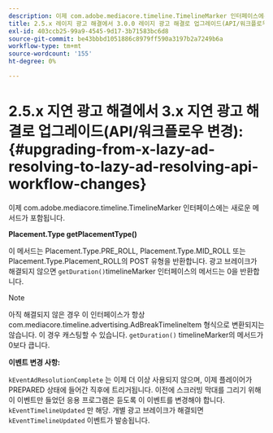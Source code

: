 ```yaml
---
description: 이제 com.adobe.mediacore.timeline.TimelineMarker 인터페이스에는 새 메서드가 포함됩니다
title: 2.5.x 레이지 광고 해결에서 3.0.0 레이지 광고 해결로 업그레이드(API/워크플로우 변경)
exl-id: 403ccb25-99a9-4545-9d17-3b71583bc6d8
source-git-commit: be43bbbd1051886c8979ff590a3197b2a7249b6a
workflow-type: tm+mt
source-wordcount: '155'
ht-degree: 0%

---
```


# 2.5.x 지연 광고 해결에서 3.x 지연 광고 해결로 업그레이드(API/워크플로우 변경):{#upgrading-from-x-lazy-ad-resolving-to-lazy-ad-resolving-api-workflow-changes}

이제 com.adobe.mediacore.timeline.TimelineMarker 인터페이스에는 새로운 메서드가 포함됩니다.

**Placement.Type getPlacementType()**

이 메서드는 Placement.Type.PRE_ROLL, Placement.Type.MID_ROLL 또는 Placement.Type.Placement_ROLL의 POST 유형을 반환합니다. 광고 브레이크가 해결되지 않으면 `getDuration()`timelineMarker 인터페이스의 메서드는 0을 반환합니다.

>[!NOTE]
>
>아직 해결되지 않은 경우 이 인터페이스가 항상 com.mediacore.timeline.advertising.AdBreakTimelineItem 형식으로 변환되지는 않습니다. 이 경우 캐스팅할 수 있습니다. `getDuration()` timelineMarker의 메서드가 0보다 큽니다.

**이벤트 변경 사항:**

`kEventAdResolutionComplete` 는 이제 더 이상 사용되지 않으며, 이제 플레이어가 PREPARED 상태에 들어간 직후에 트리거됩니다. 이전에 스크러빙 막대를 그리기 위해 이 이벤트만 들었던 응용 프로그램은 듣도록 이 이벤트를 변경해야 합니다. `kEventTimelineUpdated` 만 해당. 개별 광고 브레이크가 해결되면 `kEventTimelineUpdated` 이벤트가 발송됩니다.
